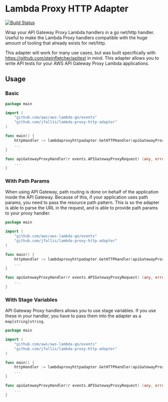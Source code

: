 # Lambda Proxy HTTP Adapter

[![Build Status](https://travis-ci.org/jfallis/lambda-proxy-http-adapter.svg?branch=master)](https://travis-ci.org/jfallis/lambda-proxy-http-adapter)

Wrap your API Gateway Proxy Lambda handlers in a go net/http handler. Useful to make the Lambda Proxy handlers
compatible with the huge amount of tooling that already exists for net/http.

This adapter will work for many use cases, but was built specifically with https://github.com/steinfletcher/apitest in
mind. This adapter allows you to write API tests for your AWS API Gateway Proxy Lambda applications.

## Usage

### Basic

```go
package main

import (
	"github.com/aws/aws-lambda-go/events"
	"github.com/jfallis/lambda-proxy-http-adapter"
)

func main() {
	httpHandler := lambdaproxyhttpadapter.GetHTTPHandler(apiGatewayProxyHandler, "/", nil, nil)
	...
}

func apiGatewayProxyHandler(r events.APIGatewayProxyRequest) (any, error) {
	...
}
```

### With Path Params

When using API Gateway, path routing is done on behalf of the application inside the API Gateway. Because of this, if
your application uses path params, you need to pass the resource path pattern. This is so the adapter is able
to parse the URL in the request, and is able to provide path params to your proxy handler.

```go
package main

import (
	"github.com/aws/aws-lambda-go/events"
	"github.com/jfallis/lambda-proxy-http-adapter"
)

func main() {
	httpHandler := lambdaproxyhttpadapter.GetHTTPHandler(apiGatewayProxyHandler, "/users/{userId}", nil, nil)
	...
}

func apiGatewayProxyHandler(r events.APIGatewayProxyRequest) (any, error) {
	...
}
```

### With Stage Variables

API Gateway Proxy handlers allows you to use stage variables. If you use these in your handler, you have to pass them
into the adapter as a `map[string]string`.

```go
package main

import (
	"github.com/aws/aws-lambda-go/events"
	"github.com/jfallis/lambda-proxy-http-adapter"
)

func main() {
	httpHandler := lambdaproxyhttpadapter.GetHTTPHandler(apiGatewayProxyHandler, "/", map[string]string{"var1": "var1value"}, nil)
	...
}

func apiGatewayProxyHandler(r events.APIGatewayProxyRequest) (any, error) {
	...
}
```
